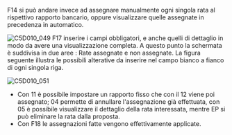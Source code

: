 F14 si può andare invece ad assegnare manualmente ogni singola rata al rispettivo rapporto bancario, oppure visualizzare quelle assegnate in precedenza in automatico.

![C5D010_049](https://doc.smeup.com/immagini/MBDOC_OGG-P_C5RR12P2/C5D010_049.png)
F17 inserire i campi obbligatori, e anche quelli di dettaglio in modo da avere una visualizzazione completa.
A questo punto la schermata è suddivisa in due aree :  Rate assegnate e non assegnate.
La figura seguente illustra le possibili alterative da inserire nel campo bianco a fianco di ogni singola riga.

![C5D010_051](https://doc.smeup.com/immagini/MBDOC_OGG-P_C5RR12P2/C5D010_051.png)
- Con 11 è possibile impostare un rapporto fisso che con il 12 viene poi assegnato; 04 permette di annullare l'assegnazione già effettuata, con 05 è possibile visualizzare il dettaglio della rata interessata, mentre EP si può eliminare la rata dalla proposta.
- Con F18 le assegnazioni fatte vengono effettivamente applicate.




